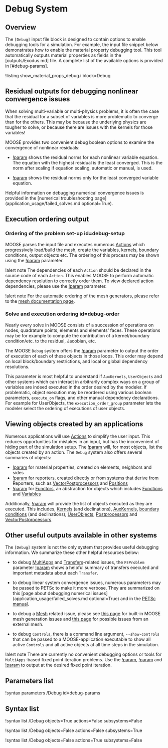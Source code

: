 # Debug System

## Overview

The `[Debug]` input file block is designed to contain options to enable debugging tools for a
simulation. For example, the input file snippet below demonstrates how to enable the material
property debugging tool. This tool automatically outputs material properties as fields in the
[outputs/Exodus.md] file.
A complete list of the available options is provided in [#debug-params].

!listing show_material_props_debug.i block=Debug

## Residual outputs for debugging nonlinear convergence issues

When solving multi-variable or multi-physics problems, it is often the case that the residual for a
subset of variables is more problematic to converge than for the others. This may be because the underlying
physics are tougher to solve, or because there are issues with the kernels for those variables!

MOOSE provides two convenient debug boolean options to examine the convergence of nonlinear residuals:

- [!param](/Debug/show_var_residual_norms) shows the residual norms for each nonlinear variable
  equation. The equation with the highest residual is the least converged.
  This is the norm after scaling if equation scaling, automatic or manual, is used.

- [!param](/Debug/show_top_residuals) shows the residual norms only for the least converged variable equation.


Helpful information on debugging numerical convergence issues is provided in the [numerical troubleshooting page](application_usage/failed_solves.md optional=True).

## Execution ordering output

### Ordering of the problem set-up id=debug-setup

MOOSE parses the input file and executes numerous [Actions](actions/Action.md) which progressively
load/build the mesh, create the variables, kernels, boundary conditions, output objects etc.
The ordering of this process may be shown using the [!param](/Debug/show_actions) parameter.

!alert note
The dependencies of each `Action` should be declared in the source code of each `Action`. This enables MOOSE
to perform automatic dependency resolution to correctly order them. To view declared action dependencies, please
use the [!param](/Debug/show_action_dependencies) parameter.

!alert note
For the automatic ordering of the mesh generators, please refer to the
[mesh documentation page](syntax/Mesh/index.md).

### Solve and execution ordering id=debug-order

Nearly every solve in MOOSE consists of a succession of operations on nodes, quadrature points,
elements and elements' faces. These operations may be for example to compute the contribution of a
kernel/boundary condition/etc. to the residual, Jacobian, etc.

The MOOSE `Debug` system offers the [!param](/Debug/show_execution_order) parameter to output the
order of execution of each of these objects in those loops. This order may depend on local block/boundary
restrictions, and local or global dependency resolutions.

This parameter is most helpful to understand if `AuxKernels`, `UserObjects` and other systems which can
interact in arbitrarily complex ways on a group of variables are indeed executed in the order desired
by the modeler. If problematic, object execution may be reordered using various boolean parameters, `execute_on` flags, and other manual dependency declarations.
For example for UserObjects, the `execution_order_group` parameter lets the modeler select the ordering of executions of user objects.

## Viewing objects created by an applications

Numerous applications will use [Actions](actions/Action.md) to simplify the user input. This reduces opportunities for
mistakes in an input, but has the inconvenient of hiding part of the simulation setup. The [!param](/Debug/show_actions) will,
for most objects, list the objects created by an action. The `Debug` system also offers several summaries of objects:

- [!param](/Debug/show_material_props) for material properties, created on elements, neighbors and sides
- [!param](/Debug/show_reporters) for reporters, created directly or from systems that derive from Reporters, such as [VectorPostprocessors](syntax/Postprocessors/index.md) and [Positions](syntax/Positions/index.md)
- [!param](/Debug/show_functors) for [Functors](syntax/Functors/index.md), an abstraction for objects which includes [Functions](syntax/Functions/index.md) and [Variables](syntax/Variables/index.md)


Additionally, [!param](/Debug/show_execution_order) will provide the list of objects executed as they are executed.
This includes, [Kernels](syntax/Kernels/index.md) (and declinations), [AuxKernels](syntax/AuxKernels/index.md), [boundary conditions](syntax/BCs/index.md)
(and declinations), [UserObjects](syntax/UserObjects/index.md), [Postprocessors](syntax/Postprocessors/index.md) and
[VectorPostprocessors](syntax/Postprocessors/index.md).


## Other useful outputs available in other systems

The `[Debug]` system is not the only system that provides useful debugging information. We summarize
these other helpful resources below:

- to debug [MultiApps](syntax/MultiApps/index.md) and [Transfers](syntax/Transfers/index.md)-related
  issues, the `FEProblem` parameter [!param](/Problem/FEProblem/verbose_multiapps) shows a helpful summary of
  transfers executed and important metadata about each `Transfer`.

- to debug linear system convergence issues, numerous parameters may be passed to PETSc to make it more verbose.
  They are summarized on this [page about debugging numerical issues](application_usage/failed_solves.md optional=True) and in
  the [PETSc manual](https://www.mcs.anl.gov/petsc/petsc-current/docs/manualpages/).

- to debug a [Mesh](syntax/Mesh/index.md) related issue, please see [this page](syntax/Mesh/index.md#troubleshooting)
  for built-in MOOSE mesh generation issues and [this page](syntax/Mesh/index.md#issues) for possible issues from an external mesh.

- to debug `Controls`, there is a command line argument, `--show-controls` that can be passed to a MOOSE-application
  executable to show all active `Controls` and all active objects at all time steps in the simulation.

!alert note
There are currently no convenient debugging options or tools for `MultiApps`-based fixed point iteration problems.
Use the [!param](/Executioner/Transient/fixed_point_min_its), [!param](/Executioner/Transient/fixed_point_max_its) and
[!param](/Executioner/Transient/accept_on_max_fixed_point_iteration) to output at the desired fixed point iteration.


## Parameters list

!syntax parameters /Debug id=debug-params

## Syntax list

!syntax list /Debug objects=True actions=False subsystems=False

!syntax list /Debug objects=False actions=False subsystems=True

!syntax list /Debug objects=False actions=True subsystems=False
